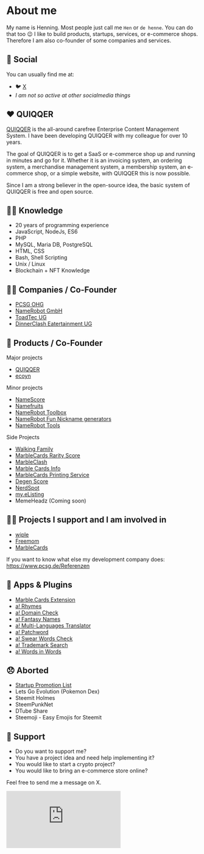 About me
======

My name is Henning. Most people just call me `Hen` or `de henne`. You can do that too :wink:
I like to build products, startups, services, or e-commerce shops. Therefore I am also co-founder of some companies and services.

💬 Social
------

You can usually find me at:

- 🐦 [X](https://x.com/de_henne)
- *I am not so active at other socialmedia things*


❤️ QUIQQER
------

[QUIQQER](https://www.quiqqer.com) is the all-around carefree Enterprise Content Management System. I have been developing QUIQQER with my colleague for over 10 years. 

The goal of QUIQQER is to get a SaaS or e-commerce shop up and running in minutes and go for it.
Whether it is an invoicing system, an ordering system, a merchandise management system, a membership system, an e-commerce shop, or a simple website, with QUIQQER this is now possible.

Since I am a strong believer in the open-source idea, the basic system of QUIQQER is free and open source.

👨‍🎓 Knowledge
------

- 20 years of programming experience
- JavaScript, NodeJs, ES6
- PHP
- MySQL, Maria DB, PostgreSQL
- HTML, CSS
- Bash, Shell Scripting
- Unix / Linux
- Blockchain + NFT Knowledge


👨‍💼 Companies / Co-Founder
------

- [PCSG OHG](https://pcsg.de)
- [NameRobot GmbH](https://www.namerobot.com)
- [ToadTec UG](https://toadtec.com)
- [DinnerClash Eatertainment UG](https://www.dinnerclash.de)


👷 Products / Co-Founder
------

Major projects

- [QUIQQER](https://www.quiqqer.com)
- [ecoyn](https://www.ecoyn.shop)

Minor projects

- [NameScore](https://www.namescore.io)
- [Namefruits](https://www.namefruits.com)
- [NameRobot Toolbox](https://www.namerobot.de/toolbox)
- [NameRobot Fun Nickname generators](https://fun.namerobot.com)
- [NameRobot Tools](https://tools.namerobot.com)

Side Projects

- [Walking Family](https://www.walking-family.de)
- [MarbleCards Rarity Score](https://rarity.marble.cards)
- [MarbleClash](https://www.marbleclash.cards)
- [Marble Cards Info](https://www.marble-cards.info)
- [MarbleCards Printing Service](https://print.marbleclash.cards/)
- [Degen Score](https://www.nft-degen-score.com)
- [NerdSpot](https://www.nerdspot.events)
- [my.eListing](https://www.my-elisting.com)
- MemeHeadz (Coming soon)

🧑‍🏭 Projects I support and I am involved in
------

- [wiple](https://wiple.com/)
- [Freemom](https://www.freemom.de)
- [MarbleCards](https://marble.cards)

If you want to know what else my development company does: https://www.pcsg.de/Referenzen


📱 Apps & Plugins
------

- [Marble.Cards Extension](https://github.com/pcsg/marble-cards-browser-extension)
- [a! Rhymes](https://www.appsforwords.com/Apps/Rhymes)
- [a! Domain Check](https://www.appsforwords.com/Apps/Domaincheck)
- [a! Fantasy Names](https://www.appsforwords.com/Apps/Fantasynames)
- [a! Multi-Languages Translator](https://www.appsforwords.com/Apps/Multi-Language-Translator)
- [a! Patchword](https://www.appsforwords.com/Apps/Patchword)
- [a! Swear Words Check](https://www.appsforwords.com/Apps/Swear-Words-Check)
- [a! Trademark Search](https://www.appsforwords.com/Apps/Trademark-Search)
- [a! Words in Words](appsforwords.com/Apps/Words-in-Words)

😞 Aborted
------

- [Startup Promotion List](https://play.google.com/store/apps/details?id=de.pcsg.startuppromotionlist&hl=de)
- Lets Go Evolution (Pokemon Dex)
- Steemit Holmes
- SteemPunkNet
- DTube Share
- Steemoji - Easy Emojis for Steemit


🙏 Support
------

- Do you want to support me? 
- You have a project idea and need help implementing it?
- You would like to start a crypto project?
- You would like to bring an e-commerce store online?

Feel free to send me a message on X.

![](https://stats.pcsg-server.de/matomo.php?idsite=50&amp;rec=1)
